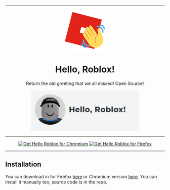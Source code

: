 <hr>

<p align="center"><img src="/images/128.png" alt="hello-roblox logo" height="128"></p>

<h1 align="center">Hello, Roblox!</h1>

<p align="center">Return the old greeting that we all missed! Open Source!</p>
<p align="center"><img src="/images/home.png" height="128"></p>

<hr>


<p align="center">
  <a href="https://chrome.google.com/webstore/detail/dpceldlkpeeefhaaholbfihfjogjabja"><img src="https://user-images.githubusercontent.com/585534/107280622-91a8ea80-6a26-11eb-8d07-77c548b28665.png" alt="Get Hello Roblox for Chromium"></a>
  <a href="https://addons.mozilla.org/addon/hello-roblox/"><img src="https://user-images.githubusercontent.com/585534/107280546-7b9b2a00-6a26-11eb-8f9f-f95932f4bfec.png" alt="Get Hello Roblox for Firefox"></a>
</p>

<hr>


## Installation
You can download in for Firefox <a href="https://addons.mozilla.org/addon/hello-roblox/">here</a> or Chromium version <a href="https://chrome.google.com/webstore/detail/dpceldlkpeeefhaaholbfihfjogjabja">here</a>. You can install it manually too, source code is in the repo.
